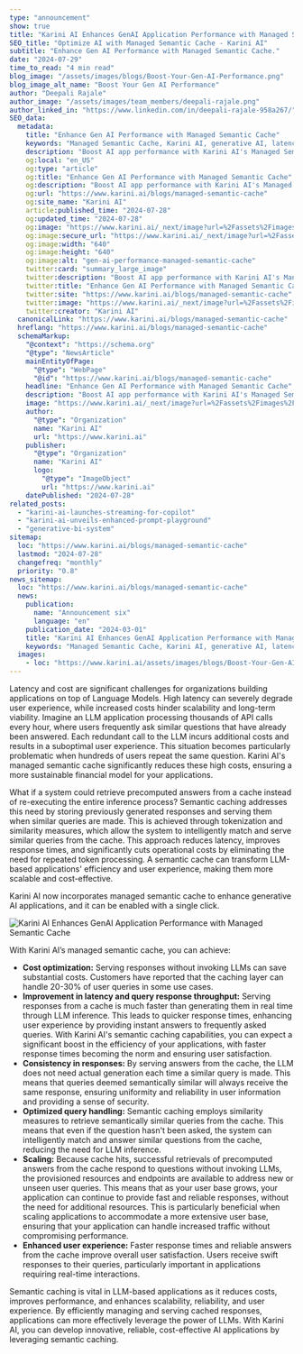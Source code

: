 ```yaml
---
type: "announcement"
show: true
title: "Karini AI Enhances GenAI Application Performance with Managed Semantic Cache"
SEO_title: "Optimize AI with Managed Semantic Cache - Karini AI"
subtitle: "Enhance Gen AI Performance with Managed Semantic Cache."
date: "2024-07-29"
time_to_read: "4 min read"
blog_image: "/assets/images/blogs/Boost-Your-Gen-AI-Performance.png"
blog_image_alt_name: "Boost Your Gen AI Performance"
author: "Deepali Rajale"
author_image: "/assets/images/team_members/deepali-rajale.png"
author_linked_in: "https://www.linkedin.com/in/deepali-rajale-958a267/"
SEO_data:
  metadata:
    title: "Enhance Gen AI Performance with Managed Semantic Cache"
    keywords: "Managed Semantic Cache, Karini AI, generative AI, latency reduction, cost optimization, LLM applications, AI performance"
    description: "Boost AI app performance with Karini AI's Managed Semantic Cache. Reduce latency, cut costs, and enhance user experience. Learn more about our advanced caching solutions."
    og:local: "en_US"
    og:type: "article"
    og:title: "Enhance Gen AI Performance with Managed Semantic Cache"
    og:description: "Boost AI app performance with Karini AI's Managed Semantic Cache. Reduce latency, cut costs, and enhance user experience. Learn more about our advanced caching solutions."
    og:url: "https://www.karini.ai/blogs/managed-semantic-cache"
    og:site_name: "Karini AI"
    article:published_time: "2024-07-28"
    og:updated_time: "2024-07-28"
    og:image: "https://www.karini.ai/_next/image?url=%2Fassets%2Fimages%2Fblogs%2FBoost-Your-Gen-AI-Performance.png&w=640&q=75"
    og:image:secure_url: "https://www.karini.ai/_next/image?url=%2Fassets%2Fimages%2Fblogs%2FBoost-Your-Gen-AI-Performance.png&w=640&q=75"
    og:image:width: "640"
    og:image:height: "640"
    og:image:alt: "gen-ai-performance-managed-semantic-cache"
    twitter:card: "summary_large_image"
    twitter:description: "Boost AI app performance with Karini AI's Managed Semantic Cache. Reduce latency, cut costs, and enhance user experience. Learn more about our advanced caching solutions."
    twitter:title: "Enhance Gen AI Performance with Managed Semantic Cache"
    twitter:site: "https://www.karini.ai/blogs/managed-semantic-cache"
    twitter:image: "https://www.karini.ai/_next/image?url=%2Fassets%2Fimages%2Fblogs%2FBoost-Your-Gen-AI-Performance.png&w=640&q=75"
    twitter:creator: "Karini AI"
  canonicalLink: "https://www.karini.ai/blogs/managed-semantic-cache"
  hreflang: "https://www.karini.ai/blogs/managed-semantic-cache"
  schemaMarkup:
    "@context": "https://schema.org"
    "@type": "NewsArticle"
    mainEntityOfPage:
      "@type": "WebPage"
      "@id": "https://www.karini.ai/blogs/managed-semantic-cache"
    headline: "Enhance Gen AI Performance with Managed Semantic Cache"
    description: "Boost AI app performance with Karini AI's Managed Semantic Cache. Reduce latency, cut costs, and enhance user experience. Learn more about our advanced caching solutions."
    image: "https://www.karini.ai/_next/image?url=%2Fassets%2Fimages%2Fblogs%2FBoost-Your-Gen-AI-Performance.png&w=640&q=75"
    author:
      "@type": "Organization"
      name: "Karini AI"
      url: "https://www.karini.ai"
    publisher:
      "@type": "Organization"
      name: "Karini AI"
      logo:
        "@type": "ImageObject"
        url: "https://www.karini.ai"
    datePublished: "2024-07-28"
related_posts:
  - "karini-ai-launches-streaming-for-copilot"
  - "karini-ai-unveils-enhanced-prompt-playground"
  - "generative-bi-system"
sitemap:
  loc: "https://www.karini.ai/blogs/managed-semantic-cache"
  lastmod: "2024-07-28"
  changefreq: "monthly"
  priority: "0.8"
news_sitemap:
  loc: "https://www.karini.ai/blogs/managed-semantic-cache"
  news:
    publication:
      name: "Announcement six"
      language: "en"
    publication_date: "2024-03-01"
    title: "Karini AI Enhances GenAI Application Performance with Managed Semantic Cache"
    keywords: "Managed Semantic Cache, Karini AI, generative AI, latency reduction, cost optimization, LLM applications, AI performance"
  images:
    - loc: "https://www.karini.ai/assets/images/blogs/Boost-Your-Gen-AI-Performance.png"
---
```


Latency and cost are significant challenges for organizations building applications on top of Language Models. High latency can severely degrade user experience, while increased costs hinder scalability and long-term viability. Imagine an LLM application processing thousands of API calls every hour, where users frequently ask similar questions that have already been answered. Each redundant call to the LLM incurs additional costs and results in a suboptimal user experience. This situation becomes particularly problematic when hundreds of users repeat the same question. Karini AI's managed semantic cache significantly reduces these high costs, ensuring a more sustainable financial model for your applications.

What if a system could retrieve precomputed answers from a cache instead of re-executing the entire inference process? Semantic caching addresses this need by storing previously generated responses and serving them when similar queries are made. This is achieved through tokenization and similarity measures, which allow the system to intelligently match and serve similar queries from the cache. This approach reduces latency, improves response times, and significantly cuts operational costs by eliminating the need for repeated token processing. A semantic cache can transform LLM-based applications' efficiency and user experience, making them more scalable and cost-effective.

Karini AI now incorporates managed semantic cache to enhance generative AI applications, and it can be enabled with a single click.

![Karini AI Enhances GenAI Application Performance with Managed Semantic Cache](/assets/images/blogs/semantic_cache_drawio.png)

With Karini AI’s managed semantic cache, you can achieve:

- **Cost optimization:** Serving responses without invoking LLMs can save substantial costs. Customers have reported that the caching layer can handle 20-30% of user queries in some use cases.
- **Improvement in latency and query response throughput:** Serving responses from a cache is much faster than generating them in real time through LLM inference. This leads to quicker response times, enhancing user experience by providing instant answers to frequently asked queries. With Karini AI's semantic caching capabilities, you can expect a significant boost in the efficiency of your applications, with faster response times becoming the norm and ensuring user satisfaction.
- **Consistency in responses:** By serving answers from the cache, the LLM does not need actual generation each time a similar query is made. This means that queries deemed semantically similar will always receive the same response, ensuring uniformity and reliability in user information and providing a sense of security.
- **Optimized query handling:** Semantic caching employs similarity measures to retrieve semantically similar queries from the cache. This means that even if the question hasn't been asked, the system can intelligently match and answer similar questions from the cache, reducing the need for LLM inference.
- **Scaling:** Because cache hits, successful retrievals of precomputed answers from the cache respond to questions without invoking LLMs, the provisioned resources and endpoints are available to address new or unseen user queries. This means that as your user base grows, your application can continue to provide fast and reliable responses, without the need for additional resources. This is particularly beneficial when scaling applications to accommodate a more extensive user base, ensuring that your application can handle increased traffic without compromising performance.
- **Enhanced user experience:** Faster response times and reliable answers from the cache improve overall user satisfaction. Users receive swift responses to their queries, particularly important in applications requiring real-time interactions.

Semantic caching is vital in LLM-based applications as it reduces costs, improves performance, and enhances scalability, reliability, and user experience. By efficiently managing and serving cached responses, applications can more effectively leverage the power of LLMs. With Karini AI, you can develop innovative, reliable, cost-effective AI applications by leveraging semantic caching.
